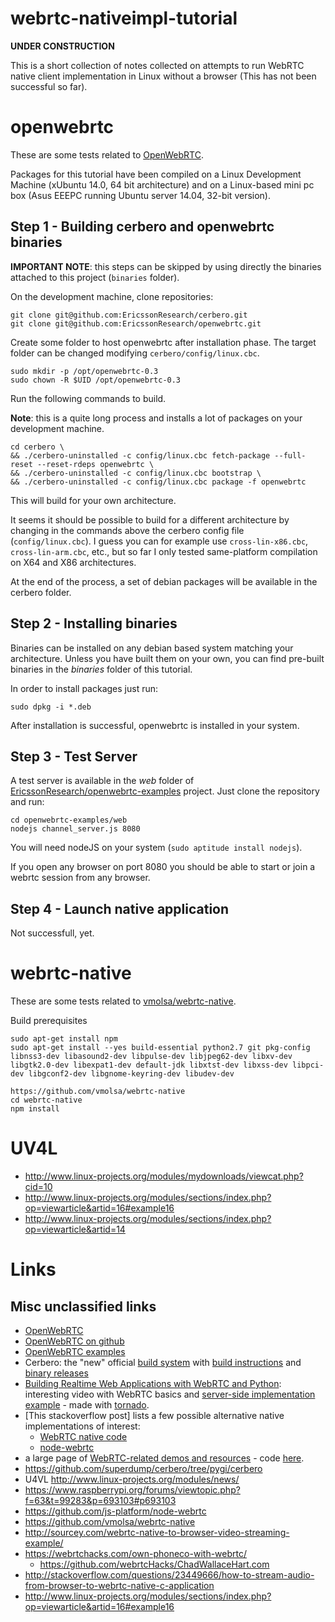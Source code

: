 # webrtc-nativeimpl-tutorial

**UNDER CONSTRUCTION**

This is a short collection of notes collected on attempts to run WebRTC native client implementation in Linux without a browser (This has not been successful so far).

# openwebrtc

These are some tests related to [OpenWebRTC](http://www.openwebrtc.org/).

Packages for this tutorial have been compiled on a Linux Development Machine (xUbuntu 14.0, 64 bit architecture) and on a Linux-based mini pc box (Asus EEEPC running Ubuntu server 14.04, 32-bit version).

## Step 1 - Building cerbero and openwebrtc binaries

**IMPORTANT NOTE**: this steps can be skipped by using directly the binaries attached to this project (```binaries``` folder).

On the development machine, clone repositories: 

```
git clone git@github.com:EricssonResearch/cerbero.git
git clone git@github.com:EricssonResearch/openwebrtc.git
```

Create some folder to host openwebrtc after installation phase. 
The target folder can be changed modifying ```cerbero/config/linux.cbc```. 

```
sudo mkdir -p /opt/openwebrtc-0.3
sudo chown -R $UID /opt/openwebrtc-0.3
```

Run the following commands to build.

**Note**: this is a quite long process and installs a lot of packages on your development machine.

```
cd cerbero \
&& ./cerbero-uninstalled -c config/linux.cbc fetch-package --full-reset --reset-rdeps openwebrtc \
&& ./cerbero-uninstalled -c config/linux.cbc bootstrap \
&& ./cerbero-uninstalled -c config/linux.cbc package -f openwebrtc
```

This will build for your own architecture.

It seems it should be possible to build for a different architecture by changing in the commands above the cerbero config file (```config/linux.cbc```). I guess you can for example use ```cross-lin-x86.cbc```, ```cross-lin-arm.cbc```, etc., but so far I only tested same-platform compilation on X64 and X86 architectures.

At the end of the process, a set of debian packages will be available in the cerbero folder.

## Step 2 - Installing binaries

Binaries can be installed on any debian based system matching your architecture. Unless you have built them on your own, you can find pre-built binaries in the *binaries* folder of this tutorial.

In order to install packages just run:

```
sudo dpkg -i *.deb
```

After installation is successful, openwebrtc is installed in your system.

## Step 3 - Test Server

A test server is available in the *web* folder of [EricssonResearch/openwebrtc-examples](https://github.com/EricssonResearch/openwebrtc-examples) project.
Just clone the repository and run:

```
cd openwebrtc-examples/web
nodejs channel_server.js 8080
```

You will need nodeJS on your system (```sudo aptitude install nodejs```).

If you open any browser on port 8080 you should be able to start or join a webrtc session from any browser.

## Step 4 - Launch native application

Not successfull, yet.

# webrtc-native

These are some tests related to [vmolsa/webrtc-native](https://github.com/vmolsa/webrtc-native).

Build prerequisites

```
sudo apt-get install npm
sudo apt-get install --yes build-essential python2.7 git pkg-config libnss3-dev libasound2-dev libpulse-dev libjpeg62-dev libxv-dev libgtk2.0-dev libexpat1-dev default-jdk libxtst-dev libxss-dev libpci-dev libgconf2-dev libgnome-keyring-dev libudev-dev
```

```
https://github.com/vmolsa/webrtc-native
cd webrtc-native
npm install
```

# UV4L

- http://www.linux-projects.org/modules/mydownloads/viewcat.php?cid=10
- http://www.linux-projects.org/modules/sections/index.php?op=viewarticle&artid=16#example16
- http://www.linux-projects.org/modules/sections/index.php?op=viewarticle&artid=14


# Links

## Misc unclassified links 

- [OpenWebRTC](http://www.openwebrtc.org/)
- [OpenWebRTC on github](https://github.com/EricssonResearch/OpenWebRTC)
- [OpenWebRTC examples](https://github.com/EricssonResearch/openwebrtc-examples)
- Cerbero: the "new" official [build system](https://github.com/EricssonResearch/cerbero) with [build instructions](https://github.com/EricssonResearch/openwebrtc/wiki/Building-OpenWebRTC) and [binary releases](https://github.com/EricssonResearch/openwebrtc/releases)
- [Building Realtime Web Applications with WebRTC and Python](http://pyvideo.org/video/2938/building-realtime-web-applications-with-webrtc-an): interesting video with WebRTC basics and [server-side implementation example](https://github.com/sunu/webrtc-talk) - made with [tornado](http://www.tornadoweb.org/en/stable/).  
- [This stackoverflow post] lists a few possible alternative native implementations of interest:
	- [WebRTC native code](http://www.webrtc.org/native-code)
	- [node-webrtc](https://github.com/js-platform/node-webrtc)
- a large page of [WebRTC-related demos and resources](https://www.webrtc-experiment.com/) - code [here](https://github.com/muaz-khan/WebRTC-Experiment).	
- https://github.com/superdump/cerbero/tree/pygi/cerbero
- U4VL http://www.linux-projects.org/modules/news/
- https://www.raspberrypi.org/forums/viewtopic.php?f=63&t=99283&p=693103#p693103
- https://github.com/js-platform/node-webrtc
- https://github.com/vmolsa/webrtc-native
- http://sourcey.com/webrtc-native-to-browser-video-streaming-example/
- https://webrtchacks.com/own-phoneco-with-webrtc/
	- https://github.com/webrtcHacks/ChadWallaceHart.com
- http://stackoverflow.com/questions/23449666/how-to-stream-audio-from-browser-to-webrtc-native-c-application
- http://www.linux-projects.org/modules/sections/index.php?op=viewarticle&artid=16#example16
